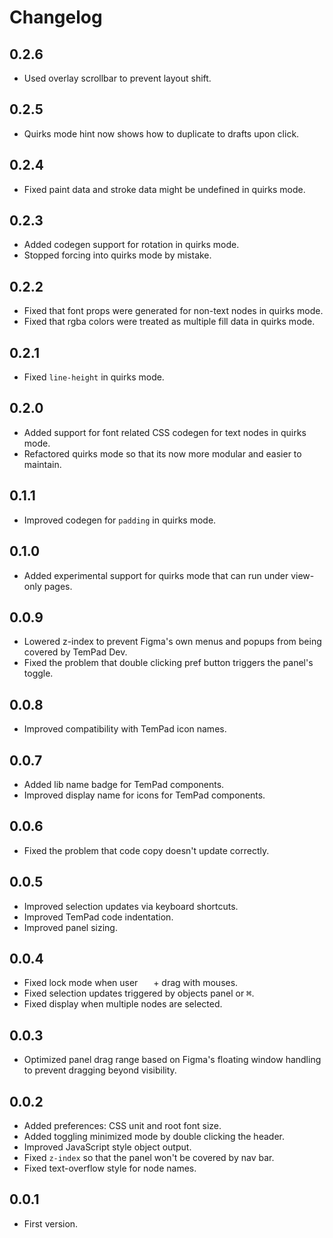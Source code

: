 # Changelog

## 0.2.6

- Used overlay scrollbar to prevent layout shift.

## 0.2.5

- Quirks mode hint now shows how to duplicate to drafts upon click.

## 0.2.4

- Fixed paint data and stroke data might be undefined in quirks mode.

## 0.2.3

- Added codegen support for rotation in quirks mode.
- Stopped forcing into quirks mode by mistake.

## 0.2.2

- Fixed that font props were generated for non-text nodes in quirks mode.
- Fixed that rgba colors were treated as multiple fill data in quirks mode.

## 0.2.1

- Fixed `line-height` in quirks mode.

## 0.2.0

- Added support for font related CSS codegen for text nodes in quirks mode.
- Refactored quirks mode so that its now more modular and easier to maintain.

## 0.1.1

- Improved codegen for `padding` in quirks mode.

## 0.1.0

- Added experimental support for quirks mode that can run under view-only pages.

## 0.0.9

- Lowered z-index to prevent Figma's own menus and popups from being covered by TemPad Dev.
- Fixed the problem that double clicking pref button triggers the panel's toggle.

## 0.0.8

- Improved compatibility with TemPad icon names.

## 0.0.7

- Added lib name badge for TemPad components.
- Improved display name for icons for TemPad components.

## 0.0.6

- Fixed the problem that code copy doesn't update correctly.

## 0.0.5

- Improved selection updates via keyboard shortcuts.
- Improved TemPad code indentation.
- Improved panel sizing.

## 0.0.4

- Fixed lock mode when user <kbd>  </kbd> + drag with mouses.
- Fixed selection updates triggered by objects panel or <kbd>⌘</kbd>.
- Fixed display when multiple nodes are selected.

## 0.0.3

- Optimized panel drag range based on Figma's floating window handling to prevent dragging beyond visibility.

## 0.0.2

- Added preferences: CSS unit and root font size.
- Added toggling minimized mode by double clicking the header.
- Improved JavaScript style object output.
- Fixed `z-index` so that the panel won't be covered by nav bar.
- Fixed text-overflow style for node names.

## 0.0.1

- First version.

